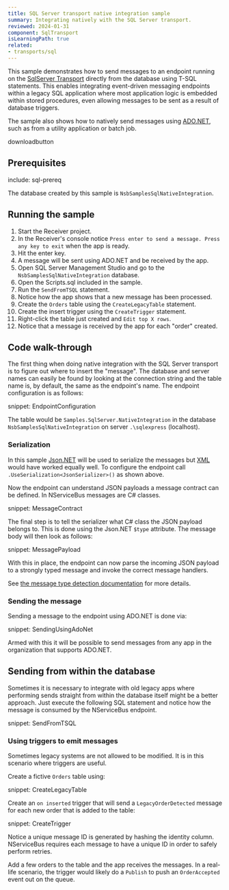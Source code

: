 ```yaml
---
title: SQL Server transport native integration sample
summary: Integrating natively with the SQL Server transport.
reviewed: 2024-01-31
component: SqlTransport
isLearningPath: true
related:
- transports/sql
---
```


This sample demonstrates how to send messages to an endpoint running on the [SqlServer Transport](/transports/sql) directly from the database using T-SQL statements. This enables integrating event-driven messaging endpoints within a legacy SQL application where most application logic is embedded within stored procedures, even allowing messages to be sent as a result of database triggers.

The sample also shows how to natively send messages using [ADO.NET](https://docs.microsoft.com/en-us/dotnet/framework/data/adonet/ado-net-overview), such as from a utility application or batch job.

downloadbutton

## Prerequisites

include: sql-prereq

The database created by this sample is `NsbSamplesSqlNativeIntegration`.

## Running the sample

 1. Start the Receiver project.
 2. In the Receiver's console notice `Press enter to send a message. Press any key to exit` when the app is ready.
 3. Hit the enter key.
 4. A message will be sent using ADO.NET and be received by the app.
 5. Open SQL Server Management Studio and go to the `NsbSamplesSqlNativeIntegration` database.
 6. Open the Scripts.sql included in the sample.
 7. Run the `SendFromTSQL` statement.
 8. Notice how the app shows that a new message has been processed.
 9. Create the `Orders` table using the `CreateLegacyTable` statement.
 10. Create the insert trigger using the `CreateTrigger` statement.
 11. Right-click the table just created and `Edit top X rows`.
 12. Notice that a message is received by the app for each "order" created.

## Code walk-through

The first thing when doing native integration with the SQL Server transport is to figure out where to insert the "message". The database and server names can easily be found by looking at the connection string and the table name is, by default, the same as the endpoint's name. The endpoint configuration is as follows:

snippet: EndpointConfiguration

The table would be `Samples.SqlServer.NativeIntegration` in the database `NsbSamplesSqlNativeIntegration` on server `.\sqlexpress` (localhost).

### Serialization

In this sample [Json.NET](/nservicebus/serialization/newtonsoft.md) will be used to serialize the messages but [XML](/nservicebus/serialization/xml.md) would have worked equally well. To configure the endpoint call `.UseSerialization<JsonSerializer>()` as shown above.

Now the endpoint can understand JSON payloads a message contract can be defined. In NServiceBus messages are C# classes.

snippet: MessageContract

The final step is to tell the serializer what C# class the JSON payload belongs to. This is done using the Json.NET `$type` attribute. The message body will then look as follows:

snippet: MessagePayload

With this in place, the endpoint can now parse the incoming JSON payload to a strongly typed message and invoke the correct message handlers.

See [the message type detection documentation](/nservicebus/messaging/message-type-detection.md) for more details.

### Sending the message

Sending a message to the endpoint using ADO.NET is done via:

snippet: SendingUsingAdoNet

Armed with this it will be possible to send messages from any app in the organization that supports ADO.NET.

## Sending from within the database

Sometimes it is necessary to integrate with old legacy apps where performing sends straight from within the database itself might be a better approach. Just execute the following SQL statement and notice how the message is consumed by the NServiceBus endpoint.

snippet: SendFromTSQL

### Using triggers to emit messages

Sometimes legacy systems are not allowed to be modified. It is in this scenario where triggers are useful.

Create a fictive `Orders` table using:

snippet: CreateLegacyTable

Create an `on inserted` trigger that will send a `LegacyOrderDetected` message for each new order that is added to the table:

snippet: CreateTrigger

Notice a unique message ID is generated by hashing the identity column. NServiceBus requires each message to have a unique ID in order to safely perform retries.

Add a few orders to the table and the app receives the messages. In a real-life scenario, the trigger would likely do a `Publish` to push an `OrderAccepted` event out on the queue.
